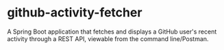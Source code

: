 # github-activity-fetcher
A Spring Boot application that fetches and displays a GitHub user's recent activity through a REST API, viewable from the command line/Postman.
